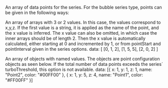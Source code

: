 An array of data points for the series. For the bubble series type,
points can be given in the following ways:

An array of arrays with 3 or 2 values. In this case, the values
correspond to x,y,z. If the first value is a string, it is applied
as the name of the point, and the x value is inferred. The x
value can also be omitted, in which case the inner arrays should
be of length 2. Then the x value is automatically calculated,
either starting at 0 and incremented by 1, or from pointStart and
pointInterval given in the series options.
data: [
    [0, 1, 2],
    [1, 5, 5],
    [2, 0, 2]
]


An array of objects with named values. The objects are point
configuration objects as seen below. If the total number of data
points exceeds the series´ turboThreshold,
this option is not available.
data: [{
    x: 1,
    y: 1,
    z: 1,
    name: &quot;Point2&quot;,
    color: &quot;#00FF00&quot;
}, {
    x: 1,
    y: 5,
    z: 4,
    name: &quot;Point1&quot;,
    color: &quot;#FF00FF&quot;
}]